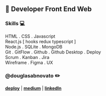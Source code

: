 ## :city_sunset: Developer Front End Web

### Skills 💻
HTML . CSS . Javascript <br/>
React.js [ hooks redux typescript ] <br/>
Node.js . SQLite . MongoDB <br/>
Git . GitFlow . Github  . Github Desktop . Deploy  <br/>
Scrum . Kanban . Jira <br/>
Wireframe . Figma . UX <br/>

### @douglasabnovato :pencil2:
[**deploy**](https://linktr.ee/douglasabnovato/) | [**medium**](https://medium.com/@douglasabnovato) | [**linkedIn**](https://www.linkedin.com/in/douglasabnovato) 

